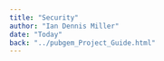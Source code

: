 ```yaml
---
title: "Security"
author: "Ian Dennis Miller"
date: "Today"
back: "../pubgem_Project_Guide.html"
---
```

